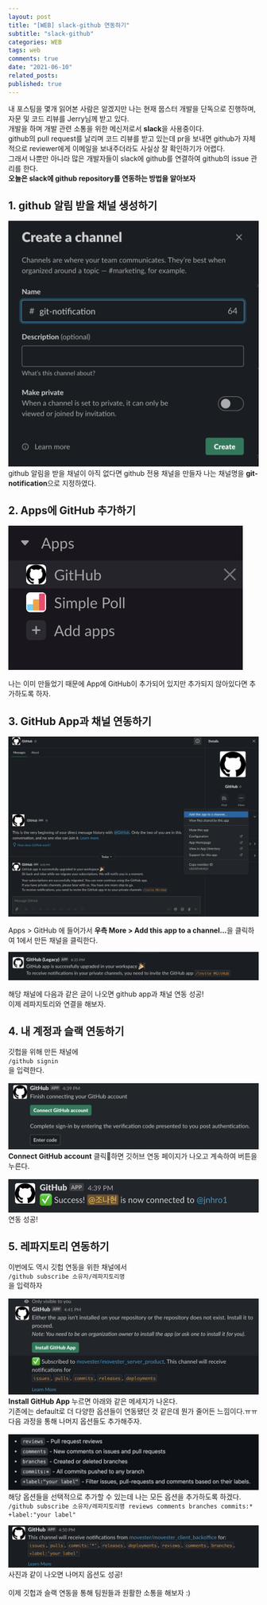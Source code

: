 ```yaml
---
layout: post
title: "[WEB] slack-github 연동하기"
subtitle: "slack-github"
categories: WEB
tags: web
comments: true
date: "2021-06-10"
related_posts:
published: true
---
```


내 포스팅을 몇개 읽어본 사람은 알겠지만 나는 현재 뭅스터 개발을 단독으로 진행하며, 자문 및 코드 리뷰를 Jerry님께 받고 있다.
<br>
개발을 하며 개발 관련 소통을 위한 메신저로서 <b>slack</b>을 사용중이다.
<br>
github의 pull request를 날리며 코드 리뷰를 받고 있는데 pr을 보내면 github가 자체적으로 reviewer에게 이메일을 보내주더라도 사실상 잘 확인하기가 어렵다.
<br>
그래서 나뿐만 아니라 많은 개발자들이 slack에 github를 연결하여 github의 issue 관리를 한다.
<br>
<b>오늘은 slack에 github repository를 연동하는 방법을 알아보자</b>


## 1. github 알림 받을 채널 생성하기

![db문제점](/assets/img/movester/20210610-02.png)
github 알림을 받을 채널이 아직 없다면 github 전용 채널을 만들자
나는 채널명을 <b>git-notification</b>으로 지정하였다.
<br>



## 2. Apps에 GitHub 추가하기

![db문제점](/assets/img/movester/20210610_01.png)

나는 이미 만들었기 때문에 App에 GitHub이 추가되어 있지만 추가되지 않아있다면 추가하도록 하자.
<br>
## 3. GitHub App과 채널 연동하기

![db문제점](/assets/img/movester/20210610_03.png)

Apps > GitHub 에 들어가서 <b>우측 More > Add this app to a channel...</b>을 클릭하여 1에서 만든 채널을 클릭한다.

![db문제점](/assets/img/movester/20210610_04.png)

해당 채널에 다음과 같은 글이 나오면 github app과 채널 연동 성공!
<br>
이제 레파지토리와 연결을 해보자.
<br>
## 4. 내 계정과 슬랙 연동하기
깃헙을 위해 만든 채널에
<br>
`/github signin`
<br>
을 입력한다.<br>
<br>
![db문제점](/assets/img/movester/20210610_05.png)
<b>Connect GitHub account</b> 클릭하면 깃허브 연동 페이지가 나오고 계속하여 버튼을 누른다.
<br><br>
![db문제점](/assets/img/movester/20210610_06.png)
연동 성공!
<br>
## 5. 레파지토리 연동하기
이번에도 역시 깃헙 연동을 위한 채널에서
<br>
`/github subscribe 소유자/레파지토리명`
<br>을 입력하자
<br><br>
![db문제점](/assets/img/movester/20210610_07.png)
<b>Install GitHub App</b> 누르면 아래와 같은 메세지가 나온다.<br>
기존에는 default로 더 다양한 옵션들이 연동됐던 것 같은데 뭔가 줄어든 느낌이다.ㅠㅠ<br>
다음 과정을 통해 나머지 옵션들도 추가해주자.<br><br>
![db문제점](/assets/img/movester/20210610_08.png)
해당 옵션들을 선택적으로 추가할 수 있는데 나는 모든 옵션을 추가하도록 하겠다.
<br>
`/github subscribe 소유자/레파지토리명 reviews comments branches commits:* +label:"your label"`

![db문제점](/assets/img/movester/20210610_09.png)
사진과 같이 나오면 나머지 옵션도 성공!
<br><br>
이제 깃헙과 슬랙 연동을 통해 팀원들과 원활한 소통을 해보자 :)

